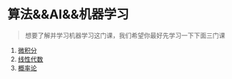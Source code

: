 # 算法&&AI&&机器学习

> 想要了解并学习机器学习这门课，我们希望你最好先学习一下下面三门课
1. [微积分](./Math/aCalculus)
2. [线性代数](./Math/bLinearAlgebra)
3. [概率论](./Math/cProbabilityTheory)
